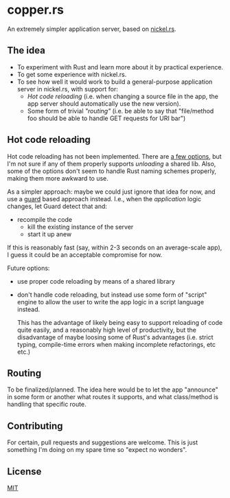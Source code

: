 # copper.rs

An extremely simpler application server, based on [nickel.rs](https://github.com/nickel-org/nickel.rs).

## The idea

- To experiment with Rust and learn more about it by practical experience.
- To get some experience with nickel.rs.
- To see how well it would work to build a general-purpose application server in nickel.rs, with support for:
  - _Hot code reloading_ (i.e. when changing a source file in the app, the app server should automatically use the new version).
  - Some form of trivial _"routing"_ (i.e. be able to say that "file/method foo should be able to handle GET requests for URI bar")

 ## Hot code reloading

 Hot code reloading has not been implemented. There are [a few options](http://stackoverflow.com/a/35380639/227779), but I'm not sure if any of them properly supports _unloading_ a shared lib. Also, some of the options don't seem to handle Rust naming schemes properly, making them more awkward to use.

 As a simpler approach: maybe we could just ignore that idea for now, and use a [guard](https://github.com/guard/guard) based approach instead. I.e., when the _application_ logic changes, let Guard detect that and:

- recompile the code
  - kill the existing instance of the server
  - start it up anew

 If this is reasonably fast (say, within 2-3 seconds on an average-scale app), I guess it could be an acceptable compromise for now.

 Future options:

 - use proper code reloading by means of a shared library
 - don't handle code reloading, but instead use some form of "script" engine to allow the user to write the app logic in a script language instead.

   This has the advantage of likely being easy to support reloading of code quite easily, and a reasonably high level of productivity, but the disadvantage of maybe loosing some of Rust's advantages (i.e. strict typing, compile-time errors when making incomplete refactorings, etc etc.)

 ## Routing

 To be finalized/planned. The idea here would be to let the app "announce" in some form or another what routes it supports, and what class/method is handling that specific route.

## Contributing

For certain, pull requests and suggestions are welcome. This is just something I'm doing on my spare time so "expect no wonders".

## License

[MIT](https://opensource.org/licenses/mit-license.php)
